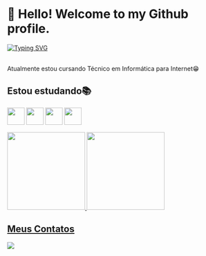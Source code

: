 # 👋 Hello! Welcome to my Github profile.


<a href=""><img src="https://readme-typing-svg.demolab.com?font=Fira+Code&size=25&pause=1000&color=0B9BF7&center=true&vCenter=true&width=435&lines=Be+welcome+%3A);my+name+is+Luis Morais;i'm+from+Brazil;:)" alt="Typing SVG" /></a> <br><br>

Atualmente estou cursando Técnico em Informática para Internet😁

## Estou estudando📚

<img src="https://cdn.jsdelivr.net/gh/devicons/devicon/icons/html5/html5-original.svg" width="40" height="40"/> <img src="https://cdn.jsdelivr.net/gh/devicons/devicon/icons/css3/css3-original.svg"  width="40" height="40"/> <img src="https://cdn.jsdelivr.net/gh/devicons/devicon/icons/javascript/javascript-original.svg" width="40" height="40" /> <img src="https://cdn.jsdelivr.net/gh/devicons/devicon/icons/figma/figma-original.svg" width="40" height="40" />

          
          

<div>
<a href="https://github.com/luismoraiss">
<img loading="lazy" height="180em" src="https://github-readme-stats.vercel.app/api/top-langs/?username=luismorais&layout=compact&langs_count=7&theme=dracula"/>
<img loading="lazy" height="180em" src="https://github-readme-stats.vercel.app/api?username=luismorais&show_icons=true&theme=dracula&include_all_commits=true&count_private=true"/>
</div>


## Meus Contatos

<div>
<a href = "mailto:luissfernando472@gmail.com@luismorais"><img loading="lazy" src="https://img.shields.io/badge/Gmail-D14836?style=for-the-badge&logo=gmail&logoColor=white" target="_blank"></a>     
</div>
